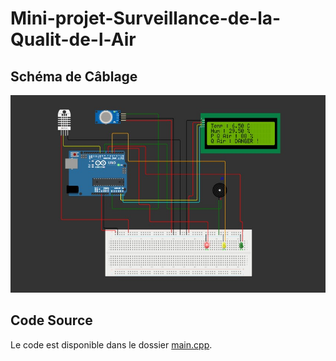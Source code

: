 # Mini-projet-Surveillance-de-la-Qualit-de-l-Air

## Schéma de Câblage

![Schéma de câblage](schema/schema_cablage.jpg)

## Code Source

Le code est disponible dans le dossier [main.cpp](main.cpp).
